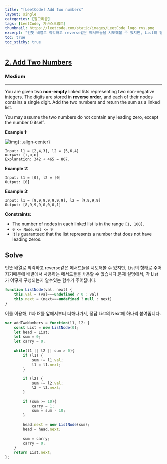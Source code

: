 ```yaml
---
title: "[LeetCode] Add two numbers"
layout: single
categories: [알고리즘]
tags: [LeetCode, 자바스크립트]
thumbnail: https://leetcode.com/static/images/LeetCode_logo_rvs.png
excerpt: "언뜻 배열로 착각하고 reverse같은 메서드들을 시도해볼 수 있지만, List의 형태로 주어지기때문에 배열에서 사용하는 메서드들을 사용할 수 없습니다.문제 설명에서, 각 List가 어떻게 구성되는지 알수있는 함수가 주어집니다."
toc: true
toc_sticky: true
---
```


## **[2. Add Two Numbers](https://leetcode.com/problems/add-two-numbers/)**

### **Medium**

---

You are given two **non-empty** linked lists representing two non-negative integers. The digits are stored in **reverse order**, and each of their nodes contains a single digit. Add the two numbers and return the sum as a linked list.

You may assume the two numbers do not contain any leading zero, except the number 0 itself.

**Example 1:**

![img](https://assets.leetcode.com/uploads/2020/10/02/addtwonumber1.jpg){: .align-center}

```
Input: l1 = [2,4,3], l2 = [5,6,4]
Output: [7,0,8]
Explanation: 342 + 465 = 807.
```

**Example 2:**

```
Input: l1 = [0], l2 = [0]
Output: [0]
```

**Example 3:**

```
Input: l1 = [9,9,9,9,9,9,9], l2 = [9,9,9,9]
Output: [8,9,9,9,0,0,0,1]
```

**Constraints:**

- The number of nodes in each linked list is in the range `[1, 100]`.
- `0 <= Node.val <= 9`
- It is guaranteed that the list represents a number that does not have leading zeros.

## Solve

언뜻 배열로 착각하고 reverse같은 메서드들을 시도해볼 수 있지만, List의 형태로 주어지기때문에 배열에서 사용하는 메서드들을 사용할 수 없습니다.문제 설명에서, 각 List가 어떻게 구성되는지 알수있는 함수가 주어집니다.

```jsx
function ListNode(val, next) {
	this.val = (val===undefined ? 0 : val)
	this.next = (next===undefined ? null : next)
}
```

이를 이용해, l1과 l2를 앞에서부터 더해나가서, 정답 List의 Next에 하나씩 붙여줍니다.

```jsx
var addTwoNumbers = function(l1, l2) {
    const List = new ListNode(0);
    let head = List;
    let sum = 0;
    let carry = 0;
    
    while(l1 || l2 || sum > 0){
        if (l1) {
            sum += l1.val;
            l1 = l1.next;
        }
        
        if (l2) {
            sum += l2.val;
            l2 = l2.next;
        }
        
        if (sum >= 10){
            carry = 1;
            sum = sum - 10;
        }
        
        head.next = new ListNode(sum);
        head = head.next;
        
        sum = carry;
        carry = 0;
    }
    return List.next;
};
```